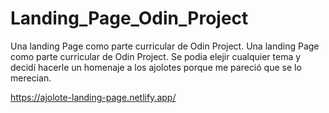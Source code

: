 # Landing_Page_Odin_Project
Una landing Page como parte curricular de Odin Project. 
Una landing Page como parte curricular de Odin Project. Se podia elejir cualquier tema y decidí hacerle un homenaje a los ajolotes porque me pareció que se lo merecian.

https://ajolote-landing-page.netlify.app/
